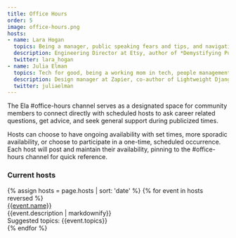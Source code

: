 ```yaml
---
title: Office Hours
order: 5
image: office-hours.png
hosts:
- name: Lara Hogan
  topics: Being a manager, public speaking fears and tips, and navigating being part of an underrepresented group in tech
  description: Engineering Director at Etsy, author of *Demystifying Public Speaking* and *Designing for Performance*
  twitter: lara_hogan
- name: Julia Elman
  topics: Tech for good, being a working mom in tech, people management, building design systems
  description: Design manager at Zapier, co-author of Lightweight Django, WERK MAMA.
  twitter: juliaelman
---
```


The Ela #office-hours channel serves as a designated space for community members to connect directly with scheduled hosts to ask career related questions, get advice, and seek general support during publicized times.

Hosts can choose to have ongoing availability with set times, more sporadic availability, or choose to participate in a one-time, scheduled occurrence. Each host will post and maintain their availability, pinning to the #office-hours channel for quick reference.

### Current hosts

<div class="events">
  {% assign hosts = page.hosts | sort: 'date' %}
  {% for event in hosts reversed %}
  <div class="event">
    <div style="background-image: url(/img/office-hours/{{event.name | slugify}}.jpg)" class="speaker-img-small event-img  hide-small"></div>
    <div class="event-details">
      <a href="https://twitter.com/{{event.twitter}}" class="speaker-name">{{event.name}}</a>
      <div class="speaker-description">{{event.description | markdownify}}</div>
      <div class="speaker-topics">Suggested topics: {{event.topics}}</div>
    </div>
  </div>
  {% endfor %}
</div>
